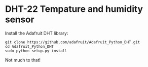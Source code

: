 # DHT-22 Tempature and humidity sensor
Install the Adafruit DHT library:
```
git clone https://github.com/adafruit/Adafruit_Python_DHT.git
cd Adafruit_Python_DHT
sudo python setup.py install
```
Not much to that!
